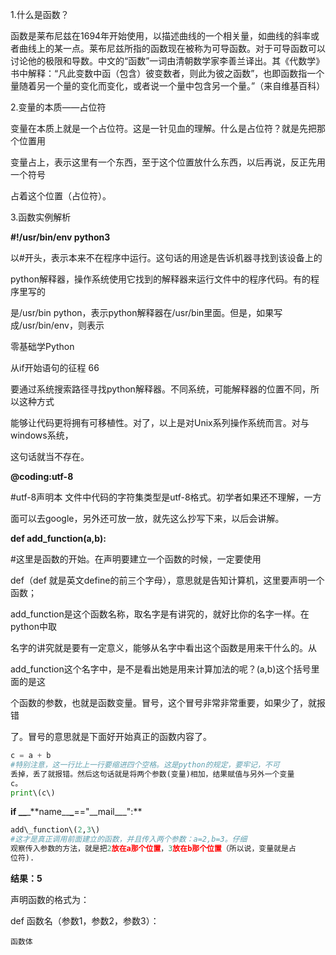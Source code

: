 1.什么是函数？

函数是莱布尼兹在1694年开始使用，以描述曲线的一个相关量，如曲线的斜率或者曲线上的某一点。莱布尼兹所指的函数现在被称为可导函数。对于可导函数可以讨论他的极限和导数。中文的“函数”一词由清朝数学家李善兰译出。其《代数学》书中解释：“凡此变数中函（包含）彼变数者，则此为彼之函数”，也即函数指一个量随着另一个量的变化而变化，或者说一个量中包含另一个量。”（来自维基百科）

2.变量的本质——占位符

变量在本质上就是一个占位符。这是一针见血的理解。什么是占位符？就是先把那个位置用

变量占上，表示这里有一个东西，至于这个位置放什么东西，以后再说，反正先用一个符号

占着这个位置（占位符）。

3.函数实例解析

**\#!/usr/bin/env python3**

以\#开头，表示本来不在程序中运行。这句话的用途是告诉机器寻找到该设备上的

python解释器，操作系统使用它找到的解释器来运行文件中的程序代码。有的程序里写的

是/usr/bin python，表示python解释器在/usr/bin里面。但是，如果写成/usr/bin/env，则表示

零基础学Python

从if开始语句的征程 66

要通过系统搜索路径寻找python解释器。不同系统，可能解释器的位置不同，所以这种方式

能够让代码更将拥有可移植性。对了，以上是对Unix系列操作系统而言。对与windows系统，

这句话就当不存在。

**@coding:utf-8**

\#utf-8声明本 文件中代码的字符集类型是utf-8格式。初学者如果还不理解，一方

面可以去google，另外还可放一放，就先这么抄写下来，以后会讲解。

**def add\_function\(a,b\):**

\#这里是函数的开始。在声明要建立一个函数的时候，一定要使用

def（def 就是英文define的前三个字母），意思就是告知计算机，这里要声明一个函数；

add\_function是这个函数名称，取名字是有讲究的，就好比你的名字一样。在python中取

名字的讲究就是要有一定意义，能够从名字中看出这个函数是用来干什么的。从

add\_function这个名字中，是不是看出她是用来计算加法的呢？\(a,b\)这个括号里面的是这

个函数的参数，也就是函数变量。冒号，这个冒号非常非常重要，如果少了，就报错

了。冒号的意思就是下面好开始真正的函数内容了。

```py
c = a + b
#特别注意，这一行比上一行要缩进四个空格。这是python的规定，要牢记，不可
丢掉，丢了就报错。然后这句话就是将两个参数(变量)相加，结果赋值与另外一个变量
c。
print\(c\)
```

**if \_\_**_\*\*name\_\_**\_**=="\_\_mail\_\_\_":\*\*

```py
add\_function\(2,3\)
#这才是真正调用前面建立的函数，并且传入两个参数：a=2,b=3。仔细
观察传入参数的方法，就是把2放在a那个位置，3放在b那个位置（所以说，变量就是占
位符).
```

**结果：5**

声明函数的格式为：

def 函数名（参数1，参数2，参数3）：

```
函数体
```



